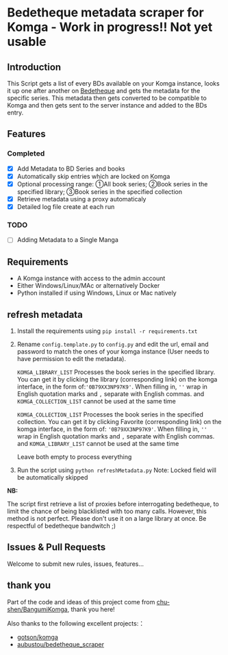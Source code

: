 # Bedetheque metadata scraper for Komga - Work in progress!! Not yet usable

## Introduction

This Script gets a list of every BDs available on your Komga instance,
looks it up one after another on [Bedetheque](https://www.bedetheque.com/) and gets the metadata for the specific series.
This metadata then gets converted to be compatible to Komga and then gets sent to the server instance and added to the BDs entry.

## Features

### Completed
- [X] Add Metadata to BD Series and books
- [X] Automatically skip entries which are locked on Komga
- [X] Optional processing range: ①All book series; ②Book series in the specified library; ③Book series in the specified collection
- [X] Retrieve metadata using a proxy automaticaly
- [X] Detailed log file create at each run

### TODO

- [ ] Adding Metadata to a Single Manga

## Requirements

- A Komga instance with access to the admin account
- Either Windows/Linux/MAc or alternatively Docker
- Python installed if using Windows, Linux or Mac natively

## refresh metadata

1. Install the requirements using `pip install -r requirements.txt`
2. Rename `config.template.py` to `config.py` and edit the url, email and password to match the ones of your komga instance (User needs to have permission to edit the metadata).

    `KOMGA_LIBRARY_LIST` Processes the book series in the specified library. You can get it by clicking the library (corresponding link) on the komga interface, in the form of:`'0B79XX3NP97K9'`. When filling in, `''` wrap in English quotation marks and `,` separate with English commas. and `KOMGA_COLLECTION_LIST` cannot be used at the same time

    `KOMGA_COLLECTION_LIST` Processes the book series in the specified collection. You can get it by clicking Favorite (corresponding link) on the komga interface, in the form of: `'0B79XX3NP97K9'`. When filling in, `''` wrap in English quotation marks and `,` separate with English commas. and `KOMGA_LIBRARY_LIST` cannot be used at the same time

    Leave both empty to process everything

3. Run the script using `python refreshMetadata.py` Note: Locked field will be automatically skipped

**NB:**

The script first retrieve a list of proxies before interrogating bedetheque, to limit the chance of being blacklisted with too many calls.
However, this method is not perfect. Please don't use it on a large library at once. Be respectful of bedetheque bandwitch ;)

## Issues & Pull Requests

Welcome to submit new rules, issues, features...

## thank you

Part of the code and ideas of this project come from [chu-shen/BangumiKomga](https://github.com/chu-shen/BangumiKomga), thank you here!

Also thanks to the following excellent projects:：
- [gotson/komga](https://github.com/gotson/komga)
- [aubustou/bedetheque_scraper](https://github.com/aubustou/bedetheque_scraper)
